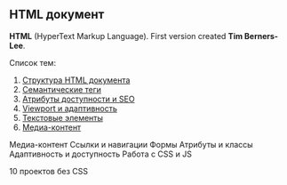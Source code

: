 ## HTML документ #

**HTML** (HyperText Markup Language). First version created **Tim Berners-Lee**.

Список тем:
1. [Структура HTML документа](01.%20Structure%20HTML%20document.md)
2. [Семантические теги](02.%20Semantic%20tags.md)
3. [Атрибуты доступности и SEO](03.%20Attributes%20accessibility%20and%20SEO.md)
4. [Viewport и адаптивность](04.%20Viewport%20and%20adaptability.md)
5. [Текстовые элементы](05.%20Text%20elements.md)
6. [Медиа-контент](06.%20Media%20content.md)

Медиа-контент
Ссылки и навигации
Формы
Атрибуты и классы
Адаптивность и доступность
Работа с CSS и JS

10 проектов без CSS